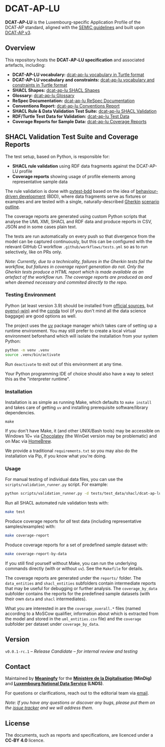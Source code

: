 # DCAT‑AP‑LU

**DCAT‑AP‑LU** is the Luxembourg-specific Application Profile of the DCAT‑AP standard, aligned with the [SEMIC guidelines](https://semiceu.github.io/style-guide/1.0.0/index.html) and built upon [DCAT‑AP v3](https://www.w3.org/TR/vocab-dcat-3/).

## Overview

This repository hosts the **DCAT‑AP‑LU specification** and associated artefacts, including:

- **DCAT-AP-LU vocabulary:** [dcat-ap-lu vocabulary in Turtle format](https://github.com/meaningfy-ws/dcat-ap-lu/blob/main/implementation/dcat_ap_lu/owl_ontology/dcat_ap_lu_CM.ttl)
- **DCAT-AP-LU vocabulary and constraints:** [dcat-ap-lu vocabulary and constraints in Turtle format](https://github.com/meaningfy-ws/dcat-ap-lu/blob/main/implementation/dcat_ap_lu/owl_ontology/dcat_ap_lu_CM_restrictions.ttl)
- **SHACL Shapes:** [dcat-ap-lu SHACL Shapes](https://github.com/meaningfy-ws/dcat-ap-lu/blob/main/implementation/dcat_ap_lu/shacl_shapes/dcat_ap_lu_CM_shapes.ttl)
- **Glossary:** [dcat-ap-lu Glossary](https://github.com/meaningfy-ws/dcat-ap-lu/blob/main/glossary/dcat_ap_lu_CM_glossary.html)
- **ReSpec Documentation:** [dcat-ap-lu ReSpec Documentation](https://github.com/meaningfy-ws/dcat-ap-lu/blob/main/implementation/dcat_ap_lu/respec_report/dcat_ap_lu_respec.html)
- **Conventions Report:** [dcat-ap-lu Conventions Report](https://github.com/meaningfy-ws/dcat-ap-lu/blob/main/implementation/dcat_ap_lu/conventions_report/dcat_ap_lu_CM_convention_report.html)
- **SHACL Rule & Data Validation Test Suite:**  [dcat-ap-lu SHACL Validation](https://github.com/meaningfy-ws/dcat-ap-lu/tree/main/tests/features/shacl/)
- **RDF/Turtle Test Data for Validation:** [dcat-ap-lu Test Data](https://github.com/meaningfy-ws/dcat-ap-lu/tree/main/tests/test_data/shacl/)
- **Coverage Reports for Sample Data:**  [dcat-ap-lu Coverage Reports](https://github.com/meaningfy-ws/dcat-ap-lu/tree/main/reports/coverage_by_data/)

## SHACL Validation Test Suite and Coverage Reports

The test setup, based on Python, is responsible for:

- **SHACL rule validation** using RDF data fragments against the DCAT-AP-LU profile
- **Coverage reports** showing usage of profile elements among representative sample data

The rule validation is done with [pytest-bdd](https://pytest-bdd.readthedocs.io/en/latest/#) based on the idea of [behaviour-driven development](https://cucumber.io/docs/bdd/) (BDD), where data fragments serve as fixtures or examples and are tested with a single, naturally-described [Gherkin](https://cucumber.io/docs/gherkin/reference) [scenario outline](https://pytest-bdd.readthedocs.io/en/latest/#scenario-outlines).

The coverage reports are generated using custom Python scripts that analyse the UML XMI, SHACL and RDF data and produce reports in CSV, JSON and in some cases plain text.

The tests are run automatically on every push so that divergence from the model can be captured continuously, but this can be configured with the relevant GitHub CI workflow `.github/workflows/tests.yml` so as to run selectively, like on PRs only.

_Note: Currently, due to a technicality, failures in the Gherkin tests fail the workflow, but failures in coverage report generation do not. Only the Gherkin tests produce a HTML report which is made available as an artefact of the workflow run. The coverage reports are produced as and when deemed necessary and commited directly to the repo._

### Testing Environment

Python (at least version 3.9) should be installed from [official sources](https://www.python.org/downloads/), but [pyenv](https://github.com/pyenv/pyenv)[(-win)](https://github.com/pyenv-win/pyenv-win) and the [conda](https://docs.conda.io/projects/conda/en/latest/index.html) tool (if you don't mind all the data science baggage) are good options as well.

The project uses the [uv](https://docs.astral.sh/uv/) package manager which takes care of setting up a runtime environment. You may still prefer to create a local virtual environment beforehand which will isolate the installation from your system Python:

```bash
python -m venv .venv
source .venv/bin/activate
```

Run `deactivate` to exit out of this environment at any time.

Your Python programming IDE of choice should also have a way to select
this as the "interpreter runtime".

### Installation

Installation is as simple as running Make, which defaults to `make install` and takes care of getting `uv` and installing prerequisite software/library dependencies.

```bas
make
```

If you don't have Make, it (and other UNIX/Bash tools) may be accessible on Windows 10+ via [Chocolatey](https://chocolatey.org/install) (the WinGet version may be problematic) and on Mac via [HomeBrew](https://brew.sh/).

We provide a traditional `requirements.txt` so you may also do the installation via Pip, if you know what you're doing.

### Usage

For manual testing of individual data files, you can use the `scripts/validation_runner.py` script. For example:

```bash
python scripts/validation_runner.py -d tests/test_data/shacl/dcat-ap-lu_dummy/dcat-ap-lu_dummy.ttl # or only -h to see all options
```

Run all SHACL automated rule validation tests with:

```bash
make test
```

Produce coverage reports for _all_ test data (including representative samples/examples) with:

```bash
make coverage-report
```

Produce coverage reports for a set of predefined sample dataset with:

```bash
make coverage-report-by-data
```

If you still find yourself without Make, you can run the underlying commands directly (with or without `uv`). See the `Makefile` for details.

The coverage reports are generated under the `reports/` folder. The `data_entities` and `shacl_entities` subfolders contain intermediate reports that may be useful for debugging or further analysis. The `coverage_by_data` subfolder contains the reports for the predefined sample datasets (with their own `data` and `shacl` intermediates).

What you are interested in are the `coverage_overall.*` files (named according to a MoSCow qualifier, information about which is extracted from the model and stored in the `uml_entities.csv` file) and the `coverage` subfolder per dataset under `coverage_by_data`.

## Version

`v0.0.1-rc.1` – _Release Candidate – for internal review and testing_

## Contact

Maintained by **[Meaningfy](http://meaningfy.ws/)** for the **[Ministère de la Digitalisation](https://mindigital.gouvernement.lu/) (MinDig)** and **[Luxembourg National Data Service](https://lnds.lu/) (LNDS)**.

For questions or clarifications, reach out to the editorial team via [email](mailto:hi@meaningfy.ws).

_Note: If you have any questions or discover any bugs, please put them on the [issue tracker](https://github.com/meaningfy-ws/dcat-ap-lu/issuesd) and we will address them._

## License

The documents, such as reports and specifications, are licenced under a  **CC‑BY 4.0**  licence.
